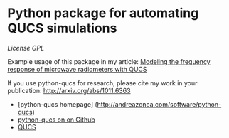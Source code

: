 Python package for automating QUCS simulations
==============================================

_License GPL_

Example usage of this package in my article:
[Modeling the frequency response of microwave radiometers with QUCS](http://arxiv.org/abs/1011.6363)

If you use python-qucs for research, please cite my work in your publication:
http://arxiv.org/abs/1011.6363

* [python-qucs homepage] (http://andreazonca.com/software/python-qucs)
* [python-qucs on on Github](https://github.com/zonca/python-qucs)
* [QUCS](http://qucs.sf.net)
